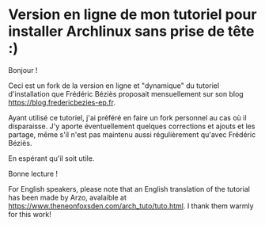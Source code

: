 # Version en ligne de mon tutoriel pour installer Archlinux sans prise de tête :)

Bonjour !

Ceci est un fork de la version en ligne et "dynamique" du tutoriel d'installation que Frédéric Béziès proposait mensuellement sur son blog <https://blog.fredericbezies-ep.fr>.

Ayant utilisé ce tutoriel, j'ai préféré en faire un fork personnel au cas où il disparaisse. J'y aporte éventuellement quelques corrections et ajouts et les partage, même s'il n'est pas maintenu aussi régulièrement qu'avec Frédéric Béziès.

En espérant qu'il soit utile.

Bonne lecture !

For English speakers, please note that an English translation of the tutorial has been made by Arzo, avalaible at <https://www.theneonfoxsden.com/arch_tuto/tuto.html>. I thank them warmly for this work!